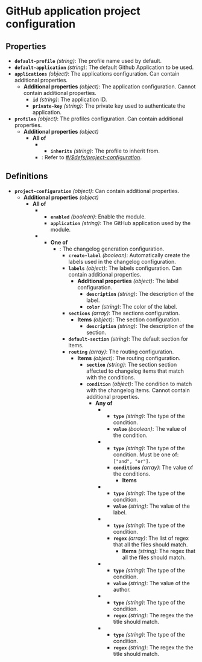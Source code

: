 # GitHub application project configuration

## Properties

- **`default-profile`** _(string)_: The profile name used by default.
- **`default-application`** _(string)_: The default Github Application to be used.
- **`applications`** _(object)_: The applications configuration. Can contain additional properties.
  - **Additional properties** _(object)_: The application configuration. Cannot contain additional properties.
    - **`id`** _(string)_: The application ID.
    - **`private-key`** _(string)_: The private key used to authenticate the application.
- **`profiles`** _(object)_: The profiles configuration. Can contain additional properties.
  - **Additional properties** _(object)_
    - **All of**
      - - **`inherits`** _(string)_: The profile to inherit from.
      - : Refer to _[#/$defs/project-configuration](#%24defs/project-configuration)_.

## Definitions

- <a id="%24defs/project-configuration"></a>**`project-configuration`** _(object)_: Can contain additional properties.
  - **Additional properties** _(object)_
    - **All of**
      - - **`enabled`** _(boolean)_: Enable the module.
        - **`application`** _(string)_: The GitHub application used by the module.
      - - **One of**
          - : The changelog generation configuration.
            - **`create-label`** _(boolean)_: Automatically create the labels used in the changelog configuration.
            - **`labels`** _(object)_: The labels configuration. Can contain additional properties.
              - **Additional properties** _(object)_: The label configuration.
                - **`description`** _(string)_: The description of the label.
                - **`color`** _(string)_: The color of the label.
            - **`sections`** _(array)_: The sections configuration.
              - **Items** _(object)_: The section configuration.
                - **`description`** _(string)_: The description of the section.
            - **`default-section`** _(string)_: The default section for items.
            - **`routing`** _(array)_: The routing configuration.
              - **Items** _(object)_: The routing configuration.
                - **`section`** _(string)_: The section section affected to changelog items that match with the conditions.
                - **`condition`** _(object)_: The condition to match with the changelog items. Cannot contain additional properties.
                  - **Any of**
                    - - **`type`** _(string)_: The type of the condition.
                      - **`value`** _(boolean)_: The value of the condition.
                    - - **`type`** _(string)_: The type of the condition. Must be one of: `["and", "or"]`.
                      - **`conditions`** _(array)_: The value of the conditions.
                        - **Items**
                    - - **`type`** _(string)_: The type of the condition.
                      - **`value`** _(string)_: The value of the label.
                    - - **`type`** _(string)_: The type of the condition.
                      - **`regex`** _(array)_: The list of regex that all the files should match.
                        - **Items** _(string)_: The regex that all the files should match.
                    - - **`type`** _(string)_: The type of the condition.
                      - **`value`** _(string)_: The value of the author.
                    - - **`type`** _(string)_: The type of the condition.
                      - **`regex`** _(string)_: The regex the the title should match.
                    - - **`type`** _(string)_: The type of the condition.
                      - **`regex`** _(string)_: The regex the the title should match.
